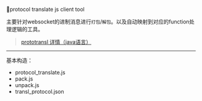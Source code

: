 🍌protocol translate js client tool

主要针对websocket的进制消息进行`打包`/`解包`。以及自动映射到对应的function处理逻辑的工具。

> [prototransl 详情（java语言）](https://github.com/AlexJialene/prototransl)
---
基本构造：
* protocol_translate.js
* pack.js
* unpack.js
* transl_protocol.json

